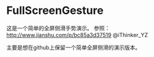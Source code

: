 # FullScreenGesture
这是一个简单的全屏侧滑手势演示。
参照：http://www.jianshu.com/p/bc85a3d37519      @iThinker_YZ

主要是想在github上保留一个简单全屏侧滑的演示版本。
